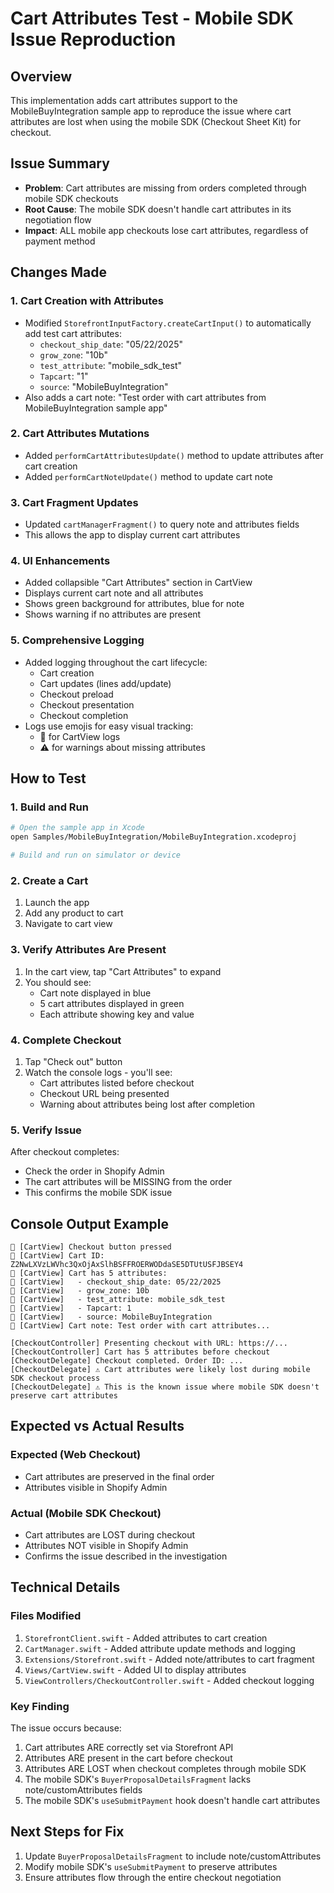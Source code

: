 # Cart Attributes Test - Mobile SDK Issue Reproduction

## Overview

This implementation adds cart attributes support to the MobileBuyIntegration sample app to reproduce the issue where cart attributes are lost when using the mobile SDK (Checkout Sheet Kit) for checkout.

## Issue Summary

- **Problem**: Cart attributes are missing from orders completed through mobile SDK checkouts
- **Root Cause**: The mobile SDK doesn't handle cart attributes in its negotiation flow
- **Impact**: ALL mobile app checkouts lose cart attributes, regardless of payment method

## Changes Made

### 1. Cart Creation with Attributes

- Modified `StorefrontInputFactory.createCartInput()` to automatically add test cart attributes:
  - `checkout_ship_date`: "05/22/2025"
  - `grow_zone`: "10b"
  - `test_attribute`: "mobile_sdk_test"
  - `Tapcart`: "1"
  - `source`: "MobileBuyIntegration"
- Also adds a cart note: "Test order with cart attributes from MobileBuyIntegration sample app"

### 2. Cart Attributes Mutations

- Added `performCartAttributesUpdate()` method to update attributes after cart creation
- Added `performCartNoteUpdate()` method to update cart note

### 3. Cart Fragment Updates

- Updated `cartManagerFragment()` to query note and attributes fields
- This allows the app to display current cart attributes

### 4. UI Enhancements

- Added collapsible "Cart Attributes" section in CartView
- Displays current cart note and all attributes
- Shows green background for attributes, blue for note
- Shows warning if no attributes are present

### 5. Comprehensive Logging

- Added logging throughout the cart lifecycle:
  - Cart creation
  - Cart updates (lines add/update)
  - Checkout preload
  - Checkout presentation
  - Checkout completion
- Logs use emojis for easy visual tracking:
  - 🛒 for CartView logs
  - ⚠️ for warnings about missing attributes

## How to Test

### 1. Build and Run

```bash
# Open the sample app in Xcode
open Samples/MobileBuyIntegration/MobileBuyIntegration.xcodeproj

# Build and run on simulator or device
```

### 2. Create a Cart

1. Launch the app
2. Add any product to cart
3. Navigate to cart view

### 3. Verify Attributes Are Present

1. In the cart view, tap "Cart Attributes" to expand
2. You should see:
   - Cart note displayed in blue
   - 5 cart attributes displayed in green
   - Each attribute showing key and value

### 4. Complete Checkout

1. Tap "Check out" button
2. Watch the console logs - you'll see:
   - Cart attributes listed before checkout
   - Checkout URL being presented
   - Warning about attributes being lost after completion

### 5. Verify Issue

After checkout completes:

- Check the order in Shopify Admin
- The cart attributes will be MISSING from the order
- This confirms the mobile SDK issue

## Console Output Example

```
🛒 [CartView] Checkout button pressed
🛒 [CartView] Cart ID: Z2NwLXVzLWVhc3QxOjAxSlhBSFFROERWODdaSE5DTUtUSFJBSEY4
🛒 [CartView] Cart has 5 attributes:
🛒 [CartView]   - checkout_ship_date: 05/22/2025
🛒 [CartView]   - grow_zone: 10b
🛒 [CartView]   - test_attribute: mobile_sdk_test
🛒 [CartView]   - Tapcart: 1
🛒 [CartView]   - source: MobileBuyIntegration
🛒 [CartView] Cart note: Test order with cart attributes...

[CheckoutController] Presenting checkout with URL: https://...
[CheckoutController] Cart has 5 attributes before checkout
[CheckoutDelegate] Checkout completed. Order ID: ...
[CheckoutDelegate] ⚠️ Cart attributes were likely lost during mobile SDK checkout process
[CheckoutDelegate] ⚠️ This is the known issue where mobile SDK doesn't preserve cart attributes
```

## Expected vs Actual Results

### Expected (Web Checkout)

- Cart attributes are preserved in the final order
- Attributes visible in Shopify Admin

### Actual (Mobile SDK Checkout)

- Cart attributes are LOST during checkout
- Attributes NOT visible in Shopify Admin
- Confirms the issue described in the investigation

## Technical Details

### Files Modified

1. `StorefrontClient.swift` - Added attributes to cart creation
2. `CartManager.swift` - Added attribute update methods and logging
3. `Extensions/Storefront.swift` - Added note/attributes to cart fragment
4. `Views/CartView.swift` - Added UI to display attributes
5. `ViewControllers/CheckoutController.swift` - Added checkout logging

### Key Finding

The issue occurs because:

1. Cart attributes ARE correctly set via Storefront API
2. Attributes ARE present in the cart before checkout
3. Attributes ARE LOST when checkout completes through mobile SDK
4. The mobile SDK's `BuyerProposalDetailsFragment` lacks note/customAttributes fields
5. The mobile SDK's `useSubmitPayment` hook doesn't handle cart attributes

## Next Steps for Fix

1. Update `BuyerProposalDetailsFragment` to include note/customAttributes
2. Modify mobile SDK's `useSubmitPayment` to preserve attributes
3. Ensure attributes flow through the entire checkout negotiation
